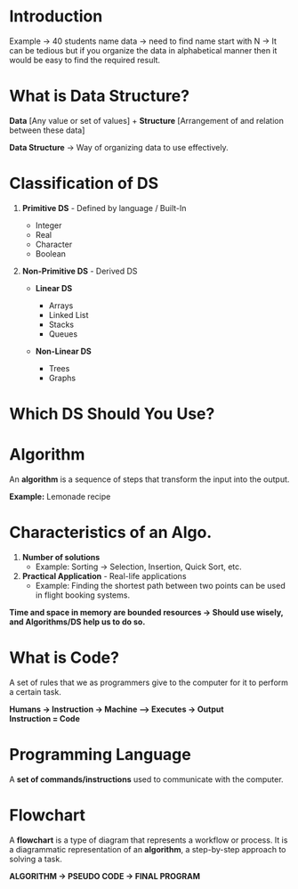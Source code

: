 # Introduction 
Example -> 40 students name data -> need to find name start with N -> It can be tedious but if you organize the data in alphabetical manner then it would be easy to find the required result.

# What is Data Structure?

**Data** [Any value or set of values]  +  **Structure** [Arrangement of and relation between these data]

**Data Structure** -> Way of organizing data to use effectively.

# Classification of DS

1. **Primitive DS** - Defined by language / Built-In
    - Integer
    - Real
    - Character
    - Boolean

2. **Non-Primitive DS** - Derived DS
    - **Linear DS**
        - Arrays
        - Linked List
        - Stacks
        - Queues
    
    - **Non-Linear DS**
        - Trees
        - Graphs

# Which DS Should You Use?

# Algorithm
An **algorithm** is a sequence of steps that transform the input into the output.

**Example:** Lemonade recipe

# Characteristics of an Algo.
1. **Number of solutions**
   - Example: Sorting -> Selection, Insertion, Quick Sort, etc.
2. **Practical Application** - Real-life applications
   - Example: Finding the shortest path between two points can be used in flight booking systems.

**Time and space in memory are bounded resources -> Should use wisely, and Algorithms/DS help us to do so.**

# What is Code?
A set of rules that we as programmers give to the computer for it to perform a certain task.

**Humans -> Instruction -> Machine --> Executes -> Output**  
**Instruction = Code**

# Programming Language
A **set of commands/instructions** used to communicate with the computer.

# Flowchart
A **flowchart** is a type of diagram that represents a workflow or process. It is a diagrammatic representation of an **algorithm**, a step-by-step approach to solving a task.

**ALGORITHM → PSEUDO CODE → FINAL PROGRAM**
